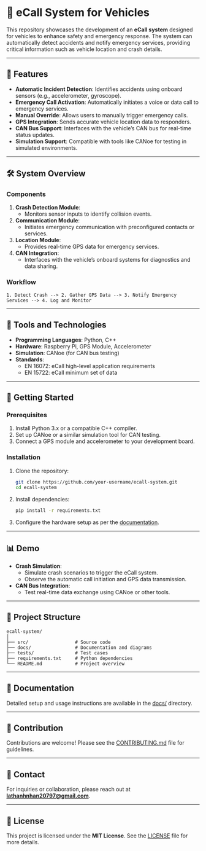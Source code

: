# 🚗 eCall System for Vehicles

This repository showcases the development of an **eCall system** designed for vehicles to enhance safety and emergency response. The system can automatically detect accidents and notify emergency services, providing critical information such as vehicle location and crash details.

---

## 🌟 Features

- **Automatic Incident Detection**: Identifies accidents using onboard sensors (e.g., accelerometer, gyroscope).
- **Emergency Call Activation**: Automatically initiates a voice or data call to emergency services.
- **Manual Override**: Allows users to manually trigger emergency calls.
- **GPS Integration**: Sends accurate vehicle location data to responders.
- **CAN Bus Support**: Interfaces with the vehicle’s CAN bus for real-time status updates.
- **Simulation Support**: Compatible with tools like CANoe for testing in simulated environments.

---

## 🛠️ System Overview

### Components
1. **Crash Detection Module**:
   - Monitors sensor inputs to identify collision events.
2. **Communication Module**:
   - Initiates emergency communication with preconfigured contacts or services.
3. **Location Module**:
   - Provides real-time GPS data for emergency services.
4. **CAN Integration**:
   - Interfaces with the vehicle’s onboard systems for diagnostics and data sharing.

### Workflow
```plaintext
1. Detect Crash --> 2. Gather GPS Data --> 3. Notify Emergency Services --> 4. Log and Monitor
```

---

## 🧰 Tools and Technologies

- **Programming Languages**: Python, C++
- **Hardware**: Raspberry Pi, GPS Module, Accelerometer
- **Simulation**: CANoe (for CAN bus testing)
- **Standards**:
  - EN 16072: eCall high-level application requirements
  - EN 15722: eCall minimum set of data

---

## 🚀 Getting Started

### Prerequisites
1. Install Python 3.x or a compatible C++ compiler.
2. Set up CANoe or a similar simulation tool for CAN testing.
3. Connect a GPS module and accelerometer to your development board.

### Installation

1. Clone the repository:
   ```bash
   git clone https://github.com/your-username/ecall-system.git
   cd ecall-system
   ```
2. Install dependencies:
   ```bash
   pip install -r requirements.txt
   ```
3. Configure the hardware setup as per the [documentation](docs/HardwareSetup.md).

---

## 📊 Demo

- **Crash Simulation**:
  - Simulate crash scenarios to trigger the eCall system.
  - Observe the automatic call initiation and GPS data transmission.
- **CAN Bus Integration**:
  - Test real-time data exchange using CANoe or other tools.

---

## 📂 Project Structure

```plaintext
ecall-system/
│
├── src/                 # Source code
├── docs/                # Documentation and diagrams
├── tests/               # Test cases
├── requirements.txt     # Python dependencies
└── README.md            # Project overview
```

---

## 📜 Documentation

Detailed setup and usage instructions are available in the [docs/](docs/) directory.

---

## 🤝 Contribution

Contributions are welcome! Please see the [CONTRIBUTING.md](CONTRIBUTING.md) file for guidelines.

---

## 📧 Contact

For inquiries or collaboration, please reach out at **[lathanhnhan20797@gmail.com](mailto:lathanhnhan20797@gmail.com)**.

---

## 📄 License

This project is licensed under the **MIT License**. See the [LICENSE](LICENSE) file for more details.
